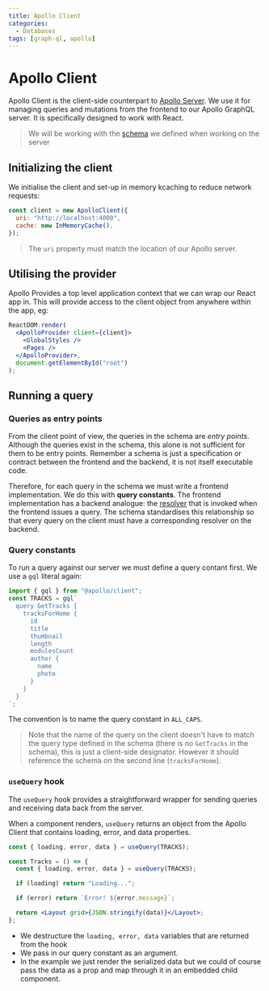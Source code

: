 ```yaml
---
title: Apollo Client
categories:
  - Databases
tags: [graph-ql, apollo]
---
```


# Apollo Client

Apollo Client is the client-side counterpart to [Apollo Server](/Databases/GraphQL/Apollo/Apollo_Server.md). We use it for managing queries and mutations from the frontend to our Apollo GraphQL server. It is specifically designed to work with React.

> We will be working with the [schema](/Databases/GraphQL/Apollo/Apollo_Server.md#example-schema) we defined when working on the server

## Initializing the client

We initialise the client and set-up in memory kcaching to reduce network requests:

```js
const client = new ApolloClient({
  uri: "http://localhost:4000",
  cache: new InMemoryCache(),
});
```

> The `uri` property must match the location of our Apollo server.

## Utilising the provider

Apollo Provides a top level application context that we can wrap our React app in. This will provide access to the client object from anywhere within the app, eg:

```jsx
ReactDOM.render(
  <ApolloProvider client={client}>
    <GlobalStyles />
    <Pages />
  </ApolloProvider>,
  document.getElementById("root")
);
```

## Running a query

### Queries as entry points

From the client point of view, the queries in the schema are _entry points_. Although the queries exist in the schema, this alone is not sufficient for them to be entry points. Remember a schema is just a specification or contract between the frontend and the backend, it is not itself executable code.

Therefore, for each query in the schema we must write a frontend implementation. We do this with **query constants**. The frontend implementation has a backend analogue: the [resolver](/Databases/GraphQL/Apollo/Apollo_Server.md#implementing-resolvers) that is invoked when the frontend issues a query. The schema standardises this relationship so that every query on the client must have a corresponding resolver on the backend.

### Query constants

To run a query against our server we must define a query contant first. We use a `gql` literal again:

```js
import { gql } from "@apollo/client";
const TRACKS = gql`
  query GetTracks {
    tracksForHome {
      id
      title
      thumbnail
      length
      modulesCount
      author {
        name
        photo
      }
    }
  }
`;
```

The convention is to name the query constant in `ALL_CAPS`.

> Note that the name of the query on the client doesn't have to match the query type defined in the schema (there is no `GetTracks` in the schema), this is just a client-side designator. However it should reference the schema on the second line (`tracksForHome`).

### `useQuery` hook

The `useQuery` hook provides a straightforward wrapper for sending queries and receiving data back from the server.

When a component renders, `useQuery` returns an object from the Apollo Client that contains loading, error, and data properties.

```jsx
const { loading, error, data } = useQuery(TRACKS);

const Tracks = () => {
  const { loading, error, data } = useQuery(TRACKS);

  if (loading) return "Loading...";

  if (error) return `Error! ${error.message}`;

  return <Layout grid>{JSON.stringify(data)}</Layout>;
};
```

- We destructure the `loading, error, data` variables that are returned from the hook
- We pass in our query constant as an argument.
- In the example we just render the serialized data but we could of course pass the data as a prop and map through it in an embedded child component.
